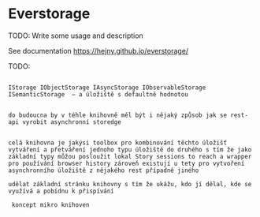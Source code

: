 # Everstorage
TODO: Write some usage and description

See documentation
https://hejny.github.io/everstorage/



TODO:
```

IStorage IObjectStorage IAsyncStorage IObservableStorage ISemanticStorage  – a úložiště s defaultně hodnotou


do budoucna by v téhle knihovně měl být i nějaký způsob jak se rest-api vyrobit asynchronní storedge


celá knihovna je jakýsi toolbox pro kombinování těchto úložišť vytváření a přetváření jednoho typu úložiště do druhého s tím že jako základní typy můžou posloužit lokal Story sessions to reach a wrapper pro používání browser history zároveň existují u tety pro vytvoření asynchronního úložiště z nějakého rest případně jiného

udělat základní stránku knihovny s tím že ukážu, kdo jí dělal, kde se využívá a pobídnu k přispívání

 koncept mikro knihoven


```